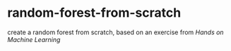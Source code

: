# random-forest-from-scratch
create a random forest from scratch, based on an exercise from _Hands on Machine Learning_
